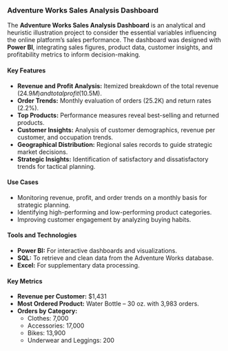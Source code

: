### Adventure Works Sales Analysis Dashboard

The **Adventure Works Sales Analysis Dashboard** is an analytical and heuristic illustration project to consider the essential variables influencing the online platform’s sales performance. The dashboard was designed with **Power BI**, integrating sales figures, product data, customer insights, and profitability metrics to inform decision-making.

#### Key Features
- **Revenue and Profit Analysis:** Itemized breakdown of the total revenue ($24.9M) and total profit ($10.5M).  
- **Order Trends:** Monthly evaluation of orders (25.2K) and return rates (2.2%).  
- **Top Products:** Performance measures reveal best-selling and returned products.  
- **Customer Insights:** Analysis of customer demographics, revenue per customer, and occupation trends.  
- **Geographical Distribution:** Regional sales records to guide strategic market decisions.  
- **Strategic Insights:** Identification of satisfactory and dissatisfactory trends for tactical planning.  

#### Use Cases
- Monitoring revenue, profit, and order trends on a monthly basis for strategic planning.  
- Identifying high-performing and low-performing product categories.  
- Improving customer engagement by analyzing buying habits.

#### Tools and Technologies
- **Power BI:** For interactive dashboards and visualizations.  
- **SQL:** To retrieve and clean data from the Adventure Works database.  
- **Excel:** For supplementary data processing.  

#### Key Metrics
- **Revenue per Customer:** $1,431  
- **Most Ordered Product:** Water Bottle – 30 oz. with 3,983 orders.  
- **Orders by Category:** 
  - Clothes: 7,000  
  - Accessories: 17,000  
  - Bikes: 13,900  
  - Underwear and Leggings: 200  
